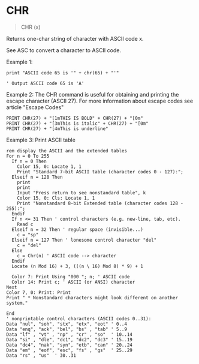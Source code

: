 # CHR

> CHR (x)

Returns one-char string of character with ASCII code x.

See ASC to convert a character to ASCII code.

Example 1:

```
print "ASCII code 65 is '" + chr(65) + "'"

' Output ASCII code 65 is 'A'
```

Example 2: The CHR command is useful for obtaining and printing the escape character (ASCII 27). For more information about escape codes see article "Escape Codes"

```
PRINT CHR(27) + "[1mTHIS IS BOLD" + CHR(27) + "[0m"
PRINT CHR(27) + "[3mThis is italic" + CHR(27) + "[0m"
PRINT CHR(27) + "[4mThis is underline"
```

Example 3: Print ASCII table

```
rem display the ASCII and the extended tables
For n = 0 To 255
  If n = 0 Then
    Color 15, 0: Locate 1, 1
    Print "Standard 7-bit ASCII table (character codes 0 - 127):";
  Elseif n = 128 Then
    print
    print
    Input "Press return to see nonstandard table", k
    Color 15, 0: Cls: Locate 1, 1
    Print "Nonstandard 8-bit Extended table (character codes 128 - 255):";
  Endif
  If n <= 31 Then ' control characters (e.g. new-line, tab, etc).
    Read c
  Elseif n = 32 Then ' regular space (invisible...)
    c = "sp"
  Elseif n = 127 Then ' lonesome control character "del"
    c = "del"
  Else
    c = Chr(n) ' ASCII code --> character
  Endif
  Locate (n Mod 16) + 3, (((n \ 16) Mod 8) * 9) + 1

  Color 7: Print Using "000 "; n; ' ASCII code
  Color 14: Print c; ' ASCII (or ANSI) character
Next
Color 7, 0: Print: Print
Print " * Nonstandard characters might look different on another system."

End
' nonprintable control characters (ASCII codes 0..31):
Data "nul", "soh", "stx", "etx", "eot" ' 0..4
Data "enq", "ack", "bel", "bs" , "tab" ' 5..9
Data "lf" , "vt" , "np" , "cr" , "so"  ' 10..14
Data "si" , "dle", "dc1", "dc2", "dc3" ' 15..19
Data "dc4", "nak", "syn", "etb", "can" ' 20..24
Data "em" , "eof", "esc", "fs" , "gs"  ' 25..29
Data "rs" , "us"  ' 30..31
```


